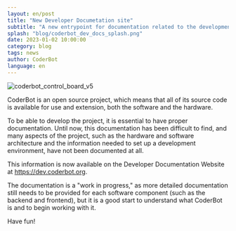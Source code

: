 ```yaml
---
layout: en/post
title: "New Developer Documetation site"
subtitle: "A new entrypoint for documentation related to the development of the CoderBot software"
splash: "blog/coderbot_dev_docs_splash.png"
date: 2023-01-02 10:00:00
category: blog
tags: news
author: CoderBot
language: en
---
```


![coderbot_control_board_v5]({{site.baseurl}}/img/blog/coderbot_dev_docs.png)

CoderBot is an open source project, which means that all of its source code is available for use and extension, both the software and the hardware. 

To be able to develop the project, it is essential to have proper documentation. Until now, this documentation has been difficult to find, and many aspects of the project, such as the hardware and software architecture and the information needed to set up a development environment, have not been documented at all.

This information is now available on the Developer Documentation Website at https://dev.coderbot.org. 

The documentation is a "work in progress," as more detailed documentation still needs to be provided for each software component (such as the backend and frontend), but it is a good start to understand what CoderBot is and to begin working with it.

Have fun!

